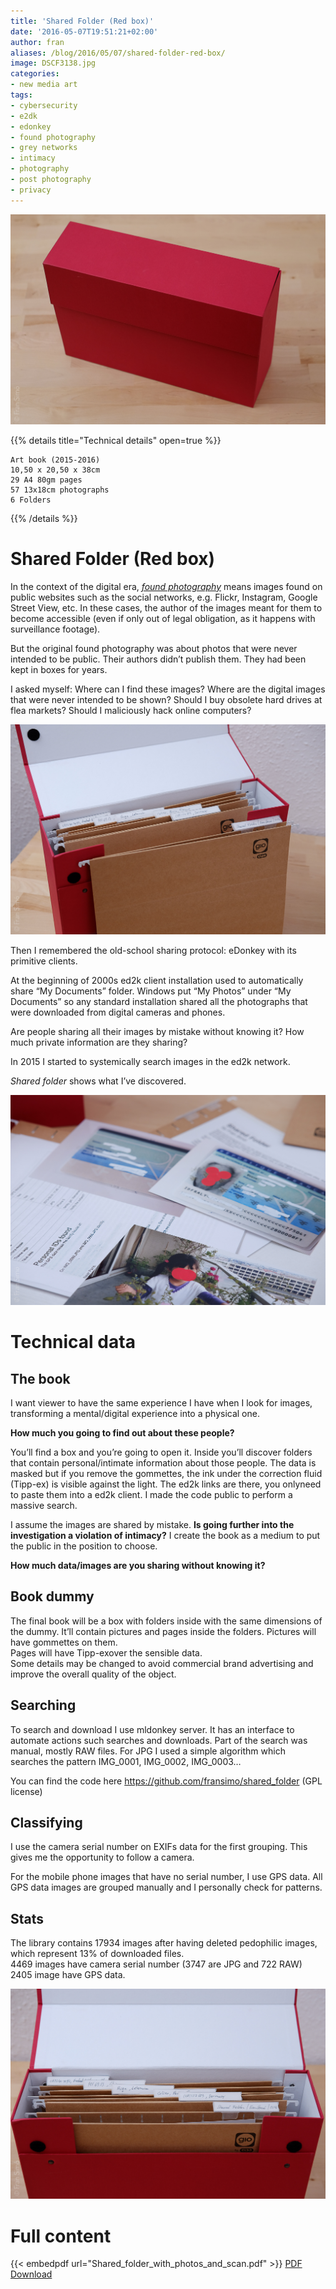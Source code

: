 ```yaml
---
title: 'Shared Folder (Red box)'
date: '2016-05-07T19:51:21+02:00'
author: fran
aliases: /blog/2016/05/07/shared-folder-red-box/
image: DSCF3138.jpg
categories:
- new media art
tags:
- cybersecurity
- e2dk
- edonkey
- found photography
- grey networks
- intimacy
- photography
- post photography
- privacy
---
```


![Sahred folder box](DSCF3138.jpg)

{{% details title="Technical details" open=true %}}
```
Art book (2015-2016)
10,50 x 20,50 x 38cm
29 A4 80gm pages
57 13x18cm photographs  
6 Folders
```
{{% /details %}}


# Shared Folder (Red box)

In the context of the digital era, _[found photography](https://en.wikipedia.org/wiki/Found_photography)_ means images found on public websites such as the social networks, e.g. Flickr, Instagram, Google Street View, etc. In these cases, the author of the images meant for them to become accessible (even if only out of legal obligation, as it happens with surveillance footage).

But the original found photography was about photos that were never intended to be public. Their authors didn’t publish them. They had been kept in boxes for years.

I asked myself: Where can I find these images? Where are the digital images that were never intended to be shown? Should I buy obsolete hard drives at flea markets? Should I maliciously hack online computers?

![DSCF3142](DSCF3142.jpg)

Then I remembered the old-school sharing protocol: eDonkey with its primitive clients.

At the beginning of 2000s ed2k client installation used to automatically share “My Documents” folder. Windows put “My Photos” under “My Documents” so any standard installation shared all the photographs that were downloaded from digital cameras and phones.

Are people sharing all their images by mistake without knowing it? How much private information are they sharing?

In 2015 I started to systemically search images in the ed2k network.

_Shared folder_ shows what I’ve discovered.

![](DSCF3150.jpg)

# Technical data

## The book

I want viewer to have the same experience I have when I look for images, transforming a mental/digital experience into a physical one.

**How much you going to find out about these people?**

You’ll find a box and you’re going to open it. Inside you’ll discover folders that contain personal/intimate information about those people. The data is masked but if you remove the gommettes, the ink under the correction fluid (Tipp-ex) is visible against the light. The ed2k links are there, you onlyneed to paste them into a ed2k client. I made the code public to perform a massive search.

I assume the images are shared by mistake. **Is going further into the investigation a violation of intimacy?** I create the book as a medium to put the public in the position to choose.

**How much data/images are you sharing without knowing it?**

## Book dummy

The final book will be a box with folders inside with the same dimensions of the dummy. It’ll contain pictures and pages inside the folders. Pictures will have gommettes on them.  
Pages will have Tipp-exover the sensible data.  
Some details may be changed to avoid commercial brand advertising and improve the overall quality of the object.

## Searching

To search and download I use mldonkey server. It has an interface to automate actions such searches and downloads. Part of the search was manual, mostly RAW files. For JPG I used a simple algorithm which searches the pattern IMG\_0001, IMG\_0002, IMG\_0003…

You can find the code here https://github.com/fransimo/shared_folder (GPL license)

## Classifying

I use the camera serial number on EXIFs data for the first grouping. This gives me the opportunity to follow a camera.

For the mobile phone images that have no serial number, I use GPS data. All GPS data images are grouped manually and I personally check for patterns.

## Stats

The library contains 17934 images after having deleted pedophilic images, which represent 13% of downloaded files.  
4469 images have camera serial number (3747 are JPG and 722 RAW)  
2405 image have GPS data.

![](DSCF3152.jpg)

# Full content

{{< embedpdf url="Shared_folder_with_photos_and_scan.pdf" >}}
[PDF Download](Shared_folder_with_photos_and_scan.pdf)